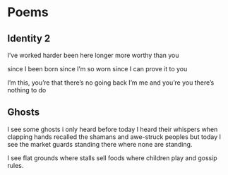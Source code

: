 ---
---

# Poems

## Identity 2

I’ve worked harder
been here longer
more worthy than you

since I been born
since I’m so worn
since I can prove it to you

I’m this, you’re that
there’s no going back
I’m me and you’re you
there’s nothing to do
<!-- it’s true, no doubt -->
<!-- I know it be true -->

## Ghosts

I see some ghosts i only heard
before today
I heard their whispers when clapping hands
recalled the shamans and awe-struck peoples
but today I see the market guards
standing there where none are standing.

I see flat grounds where stalls sell foods
where children play and gossip rules.
